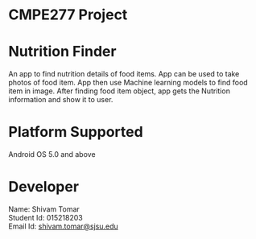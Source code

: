 # CMPE277 Project

# Nutrition Finder
An app to find nutrition details of food items. App can be used to take photos of food item. App then use Machine learning models to find food item in image. After finding food item object, app gets the Nutrition information and show it to user.

# Platform Supported 
Android OS 5.0 and above

# Developer
Name: Shivam Tomar   
Student Id: 015218203  
Email Id: shivam.tomar@sjsu.edu  
